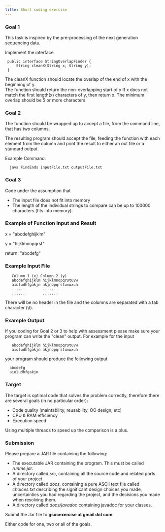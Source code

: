 ```yaml
---
title: Short coding exercise
---
```


### Goal 1

This task is inspired by the pre-processing of the next generation
sequencing data.

Implement the interface

` public interface StringOverlapFinder {`  
`     String cleanX(String x, String y);`  
` }`

The cleanX function should locate the overlap of the end of x with the
beginning of y.  
The function should return the non-overlapping start of x If x does not
match the first length(x) characters of y, then return x. The minimum
overlap should be 5 or more characters.

### Goal 2

The function should be wrapped up to accept a file, from the command
line, that has two columns.

The resulting program should accept the file, feeding the function with
each element from the column and print the result to either an out file
or a standard output.

Example Command:

`  java FindEnds inputFile.txt outputFile.txt`

### Goal 3

Code under the assumption that

-   The input file does not fit into memory
-   The length of the individual strings to compare can be up to 100000
    characters (fits into memory).

### Example of Function Input and Result

x = "abcdefghijklm"

y = "hijklmnopqrst"

return: "abcdefg"

### Example Input File

`   Column_1 (x) Column_2 (y)`  
`   abcdefghijklm hijklmnopqrstuvw`  
`   aioludhfgakjn akjnopqrstuvwxuh`  
`   ......        .......`  
`   ......        .......`

There will be no header in the file and the columns are separated with a
tab character (\\t).

### Example Output

If you coding for Goal 2 or 3 to help with assessment please make sure
your program can write the "clean" output. For example for the input

`   abcdefghijklm hijklmnopqrstuvw`  
`   aioludhfgakjn akjnopqrstuvwxuh`

your program should produce the following output

`  abcdefg`  
`  aioludhfgakjn`

### Target

The target is optimal code that solves the problem correctly, therefore
there are several goals (in no particular order):

-   Code quality (maintability, reusability, OO design, etc)
-   CPU & RAM efficiency
-   Execution speed

Using multiple threads to speed up the comparison is a plus.

### Submission

Please prepare a JAR file containing the following:

-   The executable JAR containing the program. This must be called
    *runme.jar*.
-   A directory called *src*, containing all the source code and related
    parts of your project.
-   A directory called *docs*, containing a pure ASCII text file called
    *choices.txt* describing the significant design choices you made,
    uncertainties you had regarding the project, and the decisions you
    made when resolving them.
-   A directory called *docs/javadoc* containing javadoc for your
    classes.

Submit the Jar file to **gsocexercise at gmail dot com**

Either code for one, two or all of the goals.
